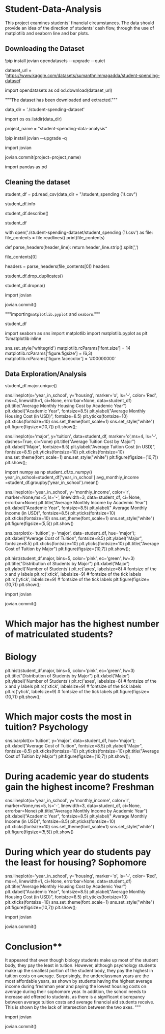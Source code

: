 # Student-Data-Analysis

This project examines students' financial circumstances. The data should provide an idea of the direction of students' cash flow, through the use of matplotlib and seaborn line and bar plots.

## Downloading the Dataset

!pip install jovian opendatasets --upgrade --quiet

dataset_url = 'https://www.kaggle.com/datasets/sumanthnimmagadda/student-spending-dataset'

import opendatasets as od
od.download(dataset_url)

"""The dataset has been downloaded and extracted."""

data_dir = './student-spending-dataset'

import os
os.listdir(data_dir)

project_name = "student-spending-data-analysis" 

!pip install jovian --upgrade -q

import jovian

jovian.commit(project=project_name)

import pandas as pd

## Cleaning the dataset

student_df = pd.read_csv(data_dir + "/student_spending (1).csv")

student_df.info

student_df.describe()

student_df

with open('./student-spending-dataset/student_spending (1).csv') as file:
  file_contents = file.readlines()
  print(file_contents)

def parse_headers(header_line):
  return header_line.strip().split(',')

file_contents[0]

headers = parse_headers(file_contents[0])
headers

student_df.drop_duplicates()

student_df.dropna()

import jovian

jovian.commit()

"""importing`matplotlib.pyplot` and `seaborn`."""

student_df

import seaborn as sns
import matplotlib
import matplotlib.pyplot as plt
%matplotlib inline

sns.set_style('whitegrid')
matplotlib.rcParams['font.size'] = 14
matplotlib.rcParams['figure.figsize'] = (6,3)
matplotlib.rcParams['figure.facecolor'] = '#00000000'

## Data Exploration/Analysis

student_df.major.unique()

sns.lineplot(x='year_in_school', y='housing', marker='o', ls='-', color='Red', ms=4, linewidth=1, ci=None, errorbar=None, data=student_df)
plt.title("Average Monthly Housing Cost by Academic Year")
plt.xlabel("Academic Year", fontsize=8.5)
plt.ylabel("Average Monthly Housing Cost (in USD)", fontsize=8.5)
plt.yticks(fontsize=10)
plt.xticks(fontsize=10)
sns.set_theme(font_scale=1)
sns.set_style("white")
plt.figure(figsize=(10,7))
plt.show();

sns.lineplot(x='major', y='tuition', data=student_df, marker='o',ms=4, ls='-', dashes=True, ci=None)
plt.title("Average Tuition Cost by Major")
plt.xlabel("Major", fontsize=8.5)
plt.ylabel("Average Tuition Cost (in USD)", fontsize=8.5)
plt.yticks(fontsize=10)
plt.xticks(fontsize=10)
sns.set_theme(font_scale=1)
sns.set_style("white")
plt.figure(figsize=(10,7))
plt.show();

import numpy as np
student_df.to_numpy()
year_in_school=student_df['year_in_school']
avg_monthly_income =student_df.groupby('year_in_school').mean()

sns.lineplot(x='year_in_school', y='monthly_income', color='r', marker=None,ms=5, ls='-', linewidth=3, data=student_df, ci=None, errorbar=None)
plt.title("Average Monthly Income by Academic Year")
plt.xlabel("Academic Year", fontsize=8.5)
plt.ylabel(" Average Monthly Income (in USD)", fontsize=8.5)
plt.yticks(fontsize=10)
plt.xticks(fontsize=10)
sns.set_theme(font_scale=1)
sns.set_style("white")
plt.figure(figsize=(5,5))
plt.show()

sns.barplot(x='tuition', y='major', data=student_df, hue='major');
plt.xlabel("Average Cost of Tuition", fontsize=8.5)
plt.ylabel("Major", fontsize=8.5)
plt.xticks(fontsize=10)
plt.yticks(fontsize=10)
plt.title("Average Cost of Tuition by Major")
plt.figure(figsize=(10,7))
plt.show();

plt.hist(student_df.major, bins=5, color='pink', ec='green', lw=3)
plt.title("Distribution of Students by Major")
plt.xlabel('Major')
plt.ylabel('Number of Students')
plt.rc('axes', labelsize=8)    # fontsize of the x and y labels
plt.rc('xtick', labelsize=9)    # fontsize of the tick labels
plt.rc('ytick', labelsize=9)    # fontsize of the tick labels
plt.figure(figsize=(10,7))
plt.show();

import jovian

jovian.commit()

# Which major has the highest number of matriculated students?
# Biology

plt.hist(student_df.major, bins=5, color='pink', ec='green', lw=3)
plt.title("Distribution of Students by Major")
plt.xlabel('Major')
plt.ylabel('Number of Students')
plt.rc('axes', labelsize=8)    # fontsize of the x and y labels
plt.rc('xtick', labelsize=9)    # fontsize of the tick labels
plt.rc('ytick', labelsize=9)    # fontsize of the tick labels
plt.figure(figsize=(10,7))
plt.show();

# Which major costs the most in tuition? Psychology
sns.barplot(x='tuition', y='major', data=student_df, hue='major');
plt.xlabel("Average Cost of Tuition", fontsize=8.5)
plt.ylabel("Major", fontsize=8.5)
plt.xticks(fontsize=10)
plt.yticks(fontsize=10)
plt.title("Average Cost of Tuition by Major")
plt.figure(figsize=(10,7))
plt.show();

# During academic year do students gain the highest income? Freshman
sns.lineplot(x='year_in_school', y='monthly_income', color='r', marker=None,ms=5, ls='-', linewidth=3, data=student_df, ci=None, errorbar=None)
plt.title("Average Monthly Income by Academic Year")
plt.xlabel("Academic Year", fontsize=8.5)
plt.ylabel(" Average Monthly Income (in USD)", fontsize=8.5)
plt.yticks(fontsize=10)
plt.xticks(fontsize=10)
sns.set_theme(font_scale=1)
sns.set_style("white")
plt.figure(figsize=(5,5))
plt.show()

# During which year do students pay the least for housing? Sophomore
sns.lineplot(x='year_in_school', y='housing', marker='o', ls='-', color='Red', ms=4, linewidth=1, ci=None, errorbar=None, data=student_df)
plt.title("Average Monthly Housing Cost by Academic Year")
plt.xlabel("Academic Year", fontsize=8.5)
plt.ylabel("Average Monthly Housing Cost (in USD)", fontsize=8.5)
plt.yticks(fontsize=10)
plt.xticks(fontsize=10)
sns.set_theme(font_scale=1)
sns.set_style("white")
plt.figure(figsize=(10,7))
plt.show();

import jovian

jovian.commit()

# Conclusion**


It appeared that even though biology students make up most of the student body, they pay the least in tuition.
However, although psychology students make up the smallest portion of the student body, they pay the highest in tuition costs on average.
Surprisingly, the underclassman years are the most affordable years, as shown by students having the highest average income during freshman year and paying the lowest housing costs on average during their sophomore year.
In addition, the school needs to increase aid offered to students, as there is a significant discrepancy between average tuition costs and average financial aid students receive. This is shown by the lack of intersection between the two axes.
"""

import jovian

jovian.commit()


